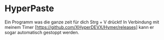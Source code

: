 # HyperPaste
Ein Programm was die ganze zeit für dich Strg + V drückt! In Verbindung mit meinem Timer [https://github.com/XHyperDEVX/Hymer/releases] kann er sogar automatisch gestoppt werden.
